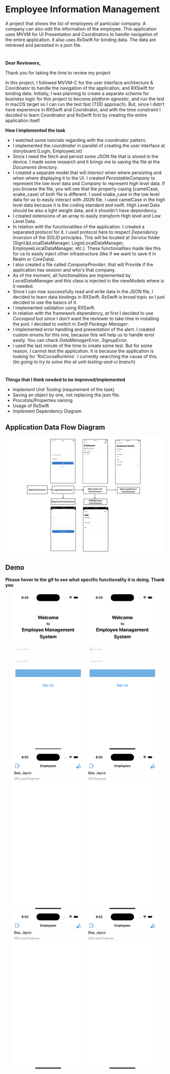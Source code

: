# Employee Information Management
 A project that shows the list of employees of particular company. A company can also edit the information of the employee. This application uses MVVM for UI Presentation and Coordinators to handle navigation of the entire application. It also uses RxSwift for binding data. The data are retrieved and persisted in a json file.

#
**Dear Reviewers,**

Thank you for taking the time to review my project

In this project, I followed MVVM-C for the user interface architecture & Coordinator to handle the navigation of the application, and RXSwift for binding data. Initially, I was planning to create a separate scheme for business logic for this project to become _platform agnostic_, and run the test in macOS target so I can run the test fast (TDD approach). But, since I didn’t have experience in RXSwift and Coordinator, and with the time constraint I decided to learn Coordinator and RxSwift first by creating the entire application itself.

**How I implemented the task**

* I watched some tutorials regarding with the coordinator pattern.
* I implemented the _coordinator_ in parallel of creating the user interface at storyboard (Login, EmployeeList)
* Since I need the fetch and persist some _JSON_ file that is stored in the device. I made some research and it brings me to saving the file at the _Documents_ directory.  
* I created a separate model that will _interact_ when where persisting and when where displaying it to the UI. I created *PersistableCompany* to represent the _low level_ data and *Company* to represent _high level_ data. If you browse the file, you will see that the property casing (camelCase, snake_case) of both file is different. I used snake_case in the low level data for us to easily interact with JSON file. I used camelCase in the high level data because it is the coding standard and swift. High Level Data should be also a light weight data, and it shouldn't have dependency.
* I created extensions of an array to easily *transform* High level and Low Level Data.
* In relation with the functionalities of the application. I created a separated protocol for it. I used protocol here to respect *Dependency Inversion* of the _SOLID_ principles. This will be located at _Service_ folder (SignUpLocalDataManager, LoginLocalDataManager, EmployeeLocalDataManager, etc.). These functionalities made like this for us to easily inject other infrastructure (like if we want to save it in Realm or CoreData).
* I also created a file called _CompanyProvider_, that will Provide if the application has session and who's that company.
* As of the moment, all functionalities are implemented by *LocalDataManager* and this class is injected in the viewModels where is it needed.
* Since I can now successfully read and write data in the JSON file, I decided to learn data bindings in RXSwift. RxSwift is broad topic so I just decided to use the basics of it. 
* I implemented validation using RXSwift.
* In relation with the framework dependency, at first I decided to use _Cocoapod_ but since I don't want the reviewer to take time in installing the pod. I decided to switch in _Swift Package Manager_.
* I implemented error handling and presentation of the alert. I created custom enums for this one, because this will help us to handle error easily. You can check *DataManagerError*, *SignupError*.
* I used the last minute of the time to create some test. But for some reason, I cannot test the application. It is because the application is looking for 'RxCocoaRuntime'. I currently searching the cause of this. (_Im going to try to solve this at *unit-testing-and-ci* branch_)

#
**Things that I think needed to be improved/implemented**
* *Implement Unit Testing* (requirement of the task)
* Saving an object by one, not replacing the json file.
* Procotols/Properties naming
* Usage of RxSwift
* Implement Dependency Diagram
 

## Application Data Flow Diagram
<p align="center">
<img src="https://github.com/jcobeadev/Employee-Information-Management/blob/main/Files/AppDataFlowCoordinator.png" alt="App Data Flow Diagram" title="App Data Flow Diagram"/>
</p>

## Demo
**Please hover to the gif to see what specific functionality it is doing. Thank you** 
<p align="center">
<img src="https://github.com/jcobeadev/Employee-Information-Management/blob/main/Files/Signup.gif" alt="Signup" title="Signup"/ width=230>
<img src="https://github.com/jcobeadev/Employee-Information-Management/blob/main/Files/Login.gif" alt="Login" title="Login"/ width=230>
<img src="https://github.com/jcobeadev/Employee-Information-Management/blob/main/Files/AddEmployee.gif" alt="AddEmployee" title="AddEmployee"/ width=230>
<img src="https://github.com/jcobeadev/Employee-Information-Management/blob/main/Files/EditEmployee.gif" alt="EditEmployee" title="EditEmployee"/ width=230>
<img src="https://github.com/jcobeadev/Employee-Information-Management/blob/main/Files/Logout.gif" alt="Logout" title="Logout"/ width=230>
<img src="https://github.com/jcobeadev/Employee-Information-Management/blob/main/Files/LoginOtherCompany.gif" alt="LoginOtherCompany" title="LoginOtherCompany"/ width=230>
</p>
